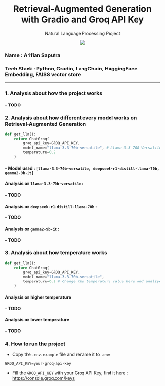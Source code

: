 <h1 align="center"> Retrieval-Augmented Generation with Gradio and Groq API Key</h1>
<p align="center"> Natural Language Processing Project</p>

<div align="center">

<img src="https://img.shields.io/badge/python-3670A0?style=for-the-badge&logo=python&logoColor=ffdd54">

</div>

### Name : Arifian Saputra
### Tech Stack : Python, Gradio, LangChain, HuggingFace Embedding, FAISS vector store

---

### 1. Analysis about how the project works
#### - TODO

### 2. Analysis about how different every model works on Retrieval-Augmented Generation

```python
def get_llm():
    return ChatGroq(
        groq_api_key=GROQ_API_KEY,
        model_name="llama-3.3-70b-versatile", # Llama 3.3 70B Versatile
        temperature=0.2
    )
```
#### - Model used : ```[llama-3.3-70b-versatile, deepseek-r1-distill-llama-70b, gemma2-9b-it]```

#### Analysis on ```llama-3.3-70b-versatile``` : 
#### - TODO

#### Analysis on ```deepseek-r1-distill-llama-70b``` : 
#### - TODO

#### Analysis on ```gemma2-9b-it``` : 
#### - TODO

### 3. Analysis about how temperature works

```python
def get_llm():
    return ChatGroq(
        groq_api_key=GROQ_API_KEY,
        model_name="llama-3.3-70b-versatile",
        temperature=0.2 # Change the temperature value here and analzye
    )
```

#### Analysis on higher temperature 
#### - TODO

#### Analysis on lower temperature
#### - TODO

### 4. How to run the project

- Copy the ```.env.example``` file and rename it to ```.env```

```
GROQ_API_KEY=your-groq-api-key
```

- Fill the ```GROQ_API_KEY``` with your Groq API Key, find it here : https://console.groq.com/keys

